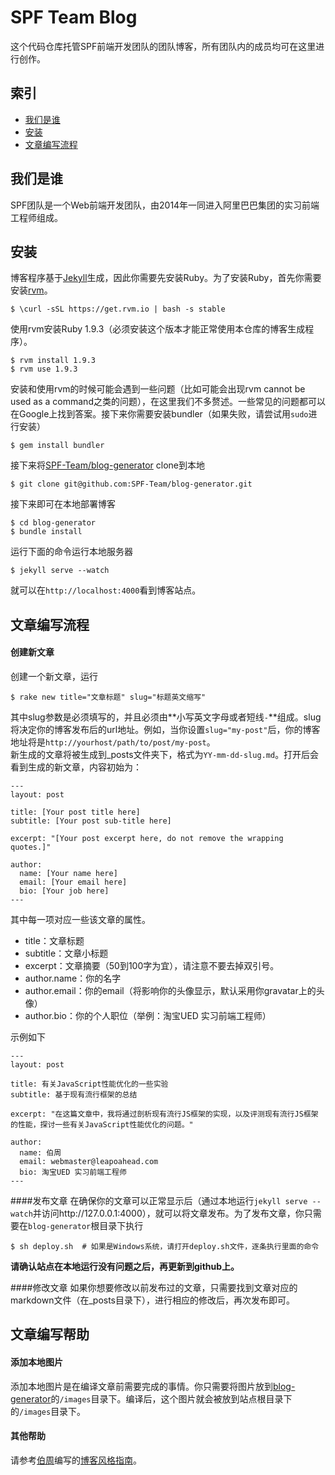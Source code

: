# SPF Team Blog
这个代码仓库托管SPF前端开发团队的团队博客，所有团队内的成员均可在这里进行创作。

## 索引

- [我们是谁](#我们是谁)
- [安装](#安装)
- [文章编写流程](#文章编写流程)

## 我们是谁
SPF团队是一个Web前端开发团队，由2014年一同进入阿里巴巴集团的实习前端工程师组成。

## 安装
博客程序基于[Jekyll](http://jekyllrb.com/)生成，因此你需要先安装Ruby。为了安装Ruby，首先你需要安装[rvm](https://rvm.io/)。

    $ \curl -sSL https://get.rvm.io | bash -s stable

使用rvm安装Ruby 1.9.3（必须安装这个版本才能正常使用本仓库的博客生成程序）。

    $ rvm install 1.9.3
    $ rvm use 1.9.3

安装和使用rvm的时候可能会遇到一些问题（比如可能会出现rvm cannot be used as a command之类的问题），在这里我们不多赘述。一些常见的问题都可以在Google上找到答案。接下来你需要安装bundler（如果失败，请尝试用`sudo`进行安装）

    $ gem install bundler

接下来将[SPF-Team/blog-generator](https://github.com/SPF-Team/blog-generator) clone到本地

    $ git clone git@github.com:SPF-Team/blog-generator.git

接下来即可在本地部署博客
    
    $ cd blog-generator
    $ bundle install

运行下面的命令运行本地服务器

    $ jekyll serve --watch

就可以在`http://localhost:4000`看到博客站点。

## 文章编写流程

#### 创建新文章
创建一个新文章，运行

    $ rake new title="文章标题" slug="标题英文缩写"

其中slug参数是必须填写的，并且必须由**小写英文字母或者短线`-`**组成。slug将决定你的博客发布后的url地址。例如，当你设置`slug="my-post"`后，你的博客地址将是`http://yourhost/path/to/post/my-post`。  
新生成的文章将被生成到_posts文件夹下，格式为`YY-mm-dd-slug.md`。打开后会看到生成的新文章，内容初始为：

    ---
    layout: post

    title: [Your post title here]
    subtitle: [Your post sub-title here]

    excerpt: "[Your post excerpt here, do not remove the wrapping quotes.]"

    author:
      name: [Your name here]
      email: [Your email here]
      bio: [Your job here]
    ---

其中每一项对应一些该文章的属性。

- title：文章标题
- subtitle：文章小标题
- excerpt：文章摘要（50到100字为宜），请注意不要去掉双引号。
- author.name：你的名字
- author.email：你的email（将影响你的头像显示，默认采用你gravatar上的头像）
- author.bio：你的个人职位（举例：淘宝UED 实习前端工程师）

示例如下

    ---
    layout: post

    title: 有关JavaScript性能优化的一些实验
    subtitle: 基于现有流行框架的总结

    excerpt: "在这篇文章中，我将通过剖析现有流行JS框架的实现，以及评测现有流行JS框架的性能，探讨一些有关JavaScript性能优化的问题。"

    author:
      name: 伯周
      email: webmaster@leapoahead.com
      bio: 淘宝UED 实习前端工程师
    ---

####发布文章
在确保你的文章可以正常显示后（通过本地运行`jekyll serve --watch`并访问http://127.0.0.1:4000），就可以将文章发布。为了发布文章，你只需要在`blog-generator`根目录下执行

    $ sh deploy.sh  # 如果是Windows系统，请打开deploy.sh文件，逐条执行里面的命令

**请确认站点在本地运行没有问题之后，再更新到github上。**

####修改文章
如果你想要修改以前发布过的文章，只需要找到文章对应的markdown文件（在_posts目录下），进行相应的修改后，再次发布即可。

## 文章编写帮助

#### 添加本地图片
添加本地图片是在编译文章前需要完成的事情。你只需要将图片放到[blog-generator](https://github.com/SPF-Team/blog-generator)的`/images`目录下。编译后，这个图片就会被放到站点根目录下的`/images`目录下。

#### 其他帮助
请参考[伯周](http://github.com/tjwudi)编写的[博客风格指南](http://spf-team.github.io/2014/05/09/spf-intro/)。
